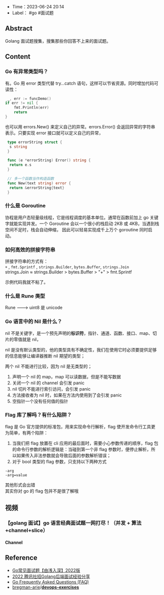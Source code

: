 - Time：2023-06-24 20:14
- Label： #go #面试题

## Abstract

Golang 面试题搜集，搜集那些你回答不上来的面试题。

## Content

### Go 有异常类型吗？

有。Go 用 error 类型代替 try…catch 语句，这样可以节省资源。同时增加代码可读性：

```go
 _, err := funcDemo()
if err != nil {
    fmt.Println(err)
    return
}
```

也可以用 errors.New() 来定义自己的异常。errors.Error() 会返回异常的字符串表示。只要实现 error 接口就可以定义自己的异常，

```go
 type errorString struct {
  s string
 }
 ​
 func (e *errorString) Error() string {
  return e.s
 }
 ​
 // 多一个函数当作构造函数
 func New(text string) error {
  return &errorString{text}
 }
```

### 什么是 Goroutine

协程是用户态轻量级线程，它是线程调度的基本单位。通常在函数前加上 go 关键字就能实现并发。一个 Goroutine 会以一个很小的栈启动 2KB 或 4KB，当遇到栈空间不足时，栈会自动伸缩， 因此可以轻易实现成千上万个 goroutine 同时启动。

### 如何高效的拼接字符串

拼接字符串的方式有：`+` , `fmt.Sprintf` , `strings.Builder`, `bytes.Buffer`, `strings.Join`  
strings.Join ≈ strings.Builder > bytes.Buffer > "+" > fmt.Sprintf

示例代码我就不粘了。

### 什么是 Rune 类型

Rune ---> uint8 是 unicode

### Go 语言中的 Nil 是什么？

nil 不是关键字，是一个预先声明的**标识符**，指针、通道、函数、接口、map、切片的零值就是 nil，  

nil 是没有默认类型的，他的类型具有不确定性，我们在使用它时必须要提供足够的信息能够让编译器推断 nil 期望的类型；

两个 nil 不能进行比较，因为 nil 是无类型的；

1. 声明一个 nil 的 map，map 可以读数据，但是不能写数据
2. 关闭一个 nil 的 channel 会引发 panic
3. nil 切片不能进行索引访问，会引发 panic
4. 方法接收者为 nil 时，如果在方法内使用到了会引发 panic
5. 空指针一个没有任何值的指针

### Flag 库了解吗？有什么陷阱？

flag 是 Go 官方提供的标准包，用来实现命令行解析，flag 使开发命令行工具更为简单，有两个陷阱：

1. 当我们把 flag 放置在 cli 应用的最后面时，需要小心参数传递的顺序，flag 包的命令行参数的解析逻辑是：当碰到第一个非 flag 参数时，便停止解析，所以如果传入非法参数就会导致后面的参数解析错误；
2. 对于 bool 类型的 flag 参数，只支持以下两种方式

```shell
-arg
-arg=value
```

其他形式会出错  
其实你对 go 的 flag 包并不是很了解哦

## 视频

### 【golang 面试】go 语言经典面试题一网打尽！（并发 + 算法 +channel+slice）

#### Channel



## Reference

- [Go常见面试题【由浅入深】2022版](https://zhuanlan.zhihu.com/p/471490292)
- [2022 腾讯社招Golang后端面试经验分享](https://zhuanlan.zhihu.com/p/507820598)
- [Go Frequently Asked Questions (FAQ)](https://go.dev/doc/faq)
- [bregman-arie](https://github.com/bregman-arie)/**[devops-exercises](https://github.com/bregman-arie/devops-exercises)**
